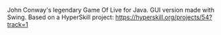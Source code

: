 John Conway's legendary Game Of Live for Java. GUI version made with Swing. 
Based on a HyperSkill project: https://hyperskill.org/projects/54?track=1
